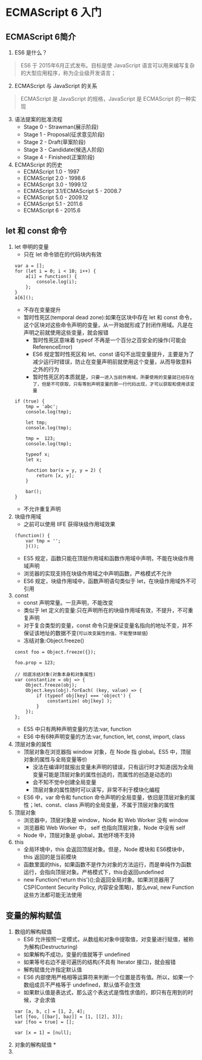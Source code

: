 # ECMAScript 6 入门

## ECMAScript 6简介

1. ES6 是什么？
> ES6 于 2015年6月正式发布。目标是使 JavaScript 语言可以用来编写复杂的大型应用程序，称为企业级开发语言；

2. ECMAScript 与 JavaScript 的关系
> ECMAScript 是 JavaScript 的规格，JavaScript 是 ECMAScript 的一种实现
3. 语法提案的批准流程   
    * Stage 0 - Strawman(展示阶段)
    * Stage 1 - Proposal(征求意见阶段)
    * Stage 2 - Draft(草案阶段)
    * Stage 3 - Candidate(候选人阶段)
    * Stage 4 - Finished(正案阶段)
4. ECMAScript 的历史   
    * ECMAScript 1.0 - 1997
    * ECMAScript 2.0 - 1998.6
    * ECMAScript 3.0 - 1999.12
    * ECMAScript 3.1/ECMAScript 5 - 2008.7
    * ECMAScript 5.0 - 2009.12
    * ECMAScript 5.1 - 2011.6   
    * ECMAScript 6 - 2015.6   

## let 和 const 命令

1. let 申明的变量
    * 只在 let 命令锁在的代码块内有效
    ```
    var a = [];
    for (let i = 0; i < 10; i++) {
        a[i] = function() {
            console.log(i);
        };
    }
    a[6]();
    ```
    * 不存在变量提升
    * 暂时性死区(temporal dead zone):如果在区块中存在 let 和 const 命令，这个区块对这些命令声明的变量，从一开始就形成了封闭作用域。凡是在声明之前就使用这些变量，就会报错
        - 暂时性死区意味着 typeof 不再是一个百分之百安全的操作(可能会 ReferenceError)
        - ES6 规定暂时性死区和 let、const 语句不出现变量提升，主要是为了减少运行时错误，防止在变量声明前就使用这个变量，从而导致意料之外的行为
        - 暂时性死区的本质就是，`只要一进入当前作用域，所要使用的变量就已经存在了，但是不可获取，只有等到声明变量的那一行代码出现，才可以获取和使用该变量`
    ```
    if (true) {
        tmp = 'abc';
        console.log(tmp);

        let tmp;
        console.log(tmp);

        tmp =  123;
        console.log(tmp);

        typeof x;
        let x;

        function bar(x = y, y = 2) {
            return [x, y];
        }

        bar();
    }
    ```
    * 不允许重复声明
2. 块级作用域
    * 之前可以使用 IIFE 获得块级作用域效果
    ```
    (function() {
        var tmp = '';
        }());
    ```
    * ES5 规定，函数只能在顶层作用域和函数作用域中声明，不能在块级作用域声明
    * 浏览器的实现支持在块级作用域之中声明函数，严格模式不允许
    * ES6 规定，块级作用域中，函数声明语句类似于 let，在块级作用域外不可引用
3. const
    * const 声明常量。一旦声明，不能改变
    * 类似于 let 定义的变量:只在声明所在的块级作用域有效，不提升，不可重复声明
    * 对于复合类型的变量，const 命令只是保证变量名指向的地址不变，并不保证该地址的数据不变(`可以改变属性的值，不能整体赋值`)
    * 冻结对象:Object.freeze()
    ```
    const foo = Object.freeze({});

    foo.prop = 123;

    // 彻底冻结对象(对象本身和对象属性)
    var constantize = obj => {
        Object.freeze(obj);
        Object.keys(obj).forEach( (key, value) => {
            if (typeof obj[key] === 'object') {
                constantize( obj[key] );
            }
        });
    };
    ```
    * ES5 中只有两种声明变量的方法:var, function
    * ES6 中有6种声明变量的方法:var, function, let, const, import, class
4. 顶层对象的属性
    * 顶层对象在浏览器指 window 对象，在 Node 指 global。ES5 中，顶层对象的属性与全局变量等价
        - 没法在编译时就报出变量未声明的错误，只有运行时才知道(因为全局变量可能是顶层对象的属性创造的，而属性的创造是动态的)
        - 会不知不觉中创建全局变量
        - 顶层对象的属性随时可以读写，非常不利于模块化编程
    * ES6 中，var 命令和 function 命令声明的全局变量，依旧是顶层对象的属性；let、const、class 声明的全局变量，不属于顶层对象的属性
5. 顶层对象
    * 浏览器中，顶层对象是 window，Node 和 Web Worker 没有 window
    * 浏览器和 Web Worker 中， self 也指向顶层对象，Node 中没有 self
    * Node 中，顶层对象是 global，其他环境不支持
6. this
    * 全局环境中，this 会返回顶层对象。但是，Node 模块和 ES6模块中， this 返回的是当前模块
    * 函数里面的this，如果函数不是作为对象的方法运行，而是单纯作为函数运行，会指向顶层对象。严格模式下，this会返回undefined
    * new Function('return this')();会返回全局对象。如果浏览器用了CSP(Content Security Policy, 内容安全策略)，那么eval, new Function 这些方法都可能无法使用

## 变量的解构赋值
1. 数组的解构赋值
    * ES6 允许按照一定模式，从数组和对象中提取值，对变量进行赋值，被称为解构(Destructuring)
    * 如果解构不成功，变量的值就等于 undefined
    * 如果等号右边不是可遍历的结构(不具有 Iterator 接口)，就会报错
    * 解构赋值允许指定默认值
    * ES6 内部使用严格相等运算符来判断一个位置是否有值。所以，如果一个数组成员不严格等于 undefined，默认值不会生效
    * 如果默认值是表达式，那么这个表达式是惰性求值的，即只有在用到的时候，才会求值
    ```
    var [a, b, c] = [1, 2, 4];
    let [foo, [[bar], baz]] = [1, [[2], 3]];
    var [foo = true] = [];

    var [x = 1] = [null];
    ```
2. 对象的解构赋值
    *  
3. 
